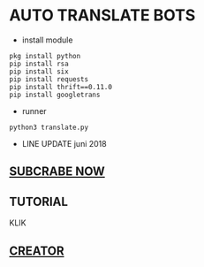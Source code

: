 # AUTO TRANSLATE BOTS
- install module
```
pkg install python
pip install rsa
pip install six
pip install requests
pip install thrift==0.11.0
pip install googletrans
```
- runner
```
python3 translate.py
```
- LINE UPDATE
juni 2018
## [SUBCRABE NOW](https://www.youtube.com/channel/UCycBrqSWEHdk-slnhUmGWiQ)
## TUTORIAL
KLIK
## [CREATOR](http://line.me/ti/p/~adiputra.95)
